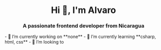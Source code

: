 <h1 align="center">Hi 👋, I'm Alvaro</h1>
    <h3 align="center">A passionate frontend developer from Nicaragua</h3>
    - 🔭 I’m currently working on **none**
    - 🌱 I’m currently learning **csharp, html, css** - 👯 I’m looking to
     </p>
